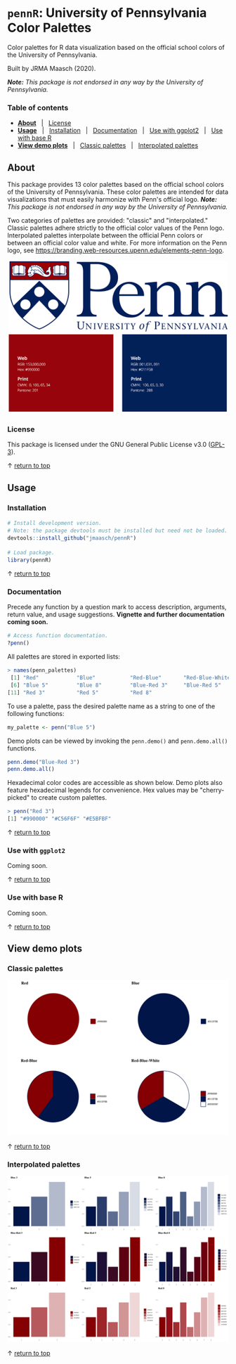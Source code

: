 # `pennR`: University of Pennsylvania Color Palettes

Color palettes for R data visualization based on the official school colors of the University of Pennsylvania.

Built by JRMA Maasch (2020).

***Note:*** *This package is not endorsed in any way by the University of Pennsylvania.*


### Table of contents

* **[About](#About)** &nbsp; | &nbsp; [License](#License)
* **[Usage](#Usage)** &nbsp; | &nbsp; [Installation](#Installation) &nbsp; | &nbsp; [Documentation](#Documentation) &nbsp; | &nbsp; [Use with ggplot2](#Use-with-ggplot2) &nbsp; | &nbsp; [Use with base R](#Use-with-base-R)
* **[View demo plots](#View-demo-plots)** &nbsp; | &nbsp; [Classic palettes](#Classic-palettes) &nbsp; | &nbsp; [Interpolated palettes](#Interpolated-palettes)

## About

This package provides 13 color palettes based on the official school colors of the University of Pennsylvania. These color palettes are intended for data visualizations that must easily harmonize with Penn's official logo. ***Note:*** *This package is not endorsed in any way by the University of Pennsylvania.*

Two categories of palettes are provided: "classic" and "interpolated." Classic palettes adhere strictly to the official color values of the Penn logo. Interpolated palettes interpolate between the official Penn colors or between an official color value and white. For more information on the Penn logo, see https://branding.web-resources.upenn.edu/elements-penn-logo.

<p align="center">
 <img src="https://github.com/jmaasch/pennR/blob/master/figures/UniversityofPennsylvania_FullLogo_RGB.jpg" width="500"/>
 <br>
 <img src="https://github.com/jmaasch/pennR/blob/master/figures/penn_colors.jpg" width="800"/>
</p>


### License

This package is licensed under the GNU General Public License v3.0 (<a href="https://choosealicense.com/licenses/gpl-3.0/" target="_blank">GPL-3</a>).

&#8593; [return to top](#pennR)

## Usage

### Installation

```R
# Install development version.
# Note: the package devtools must be installed but need not be loaded.
devtools::install_github("jmaasch/pennR")

# Load package.
library(pennR)
```

&#8593; [return to top](#pennR)

### Documentation

Precede any function by a question mark to access description, arguments, return value, and usage suggestions. **Vignette and further documentation coming soon.**

```R
# Access function documentation.
?penn()
```

All palettes are stored in exported lists:

```R
> names(penn_palettes)
 [1] "Red"            "Blue"           "Red-Blue"       "Red-Blue-White" "Blue 3"        
 [6] "Blue 5"         "Blue 8"         "Blue-Red 3"     "Blue-Red 5"     "Blue-Red 8"    
[11] "Red 3"          "Red 5"          "Red 8"
```

To use a palette, pass the desired palette name as a string to one of the following functions:

```R
my_palette <- penn("Blue 5")
```

Demo plots can be viewed by invoking the `penn.demo()` and `penn.demo.all()` functions. 
```R
penn.demo("Blue-Red 3")
penn.demo.all()
```

Hexadecimal color codes are accessible as shown below. Demo plots also feature hexadecimal legends for convenience. Hex values may be "cherry-picked" to create custom palettes.

```R
> penn("Red 3")
[1] "#990000" "#C56F6F" "#E5BFBF"
```

&#8593; [return to top](#pennR)

### Use with `ggplot2`

Coming soon.


&#8593; [return to top](#pennR)

### Use with base R

Coming soon.

&#8593; [return to top](#pennR)

## View demo plots

### Classic palettes

![classic](https://github.com/jmaasch/pennR/blob/master/figures/classic_grid.jpg)

&#8593; [return to top](#pennR)

### Interpolated palettes

![interp](https://github.com/jmaasch/pennR/blob/master/figures/interp_grid.jpg)

&#8593; [return to top](#pennR)
